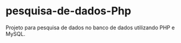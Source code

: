 # pesquisa-de-dados-Php

Projeto para pesquisa de dados no banco de dados utilizando PHP e MySQL.


